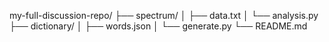 my-full-discussion-repo/
├── spectrum/
│   ├── data.txt
│   └── analysis.py
├── dictionary/
│   ├── words.json
│   └── generate.py
└── README.md
